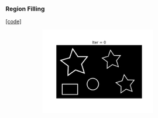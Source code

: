 ### Region Filling   
[[code]](codes/boundary_extraction.py)

<p align="center">
<img src="https://github.com/wallaceloos/Image_Processing/blob/master/morphological/images/filling.gif" width="60%" height="60%">
</p>
